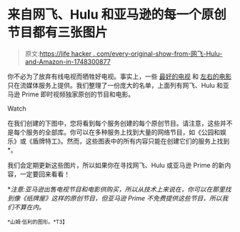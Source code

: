 # 来自网飞、Hulu 和亚马逊的每一个原创节目都有三张图片

> 原文:[https://life hacker . com/every-original-show-from-网飞-Hulu-and-Amazon-in-1748300877](https://lifehacker.com/every-original-show-from-netflix-hulu-and-amazon-in-1748300877)

你不必为了放弃有线电视而牺牲好电视。事实上，一些 [最好的电视](http://io9.com/marvels-jessica-jones-is-the-character-focused-superher-1743517949) 和 [左右的电影](http://io9.com/the-trailer-for-crouching-tiger-hidden-dragon-sword-o-1746643310) 只在流媒体服务上提供。我们整理了一份庞大的名单，上面列有网飞、Hulu 和亚马逊 Prime 即时视频独家原创的节目和电影。

Watch

在我们创建的下图中，您将看到每个服务创建的每个原创节目。请注意，这些并不是每个服务的全部库。你可以在多种服务上找到大量的网络节目，如《公园和娱乐》或《盾牌特工》。然而，这些图表中的所有内容只能在创建它们的服务上找到*。

我们会定期更新这些图片，所以如果你在寻找网飞、Hulu 或亚马逊 Prime 的新内容，一定要回来看看！

**注意:亚马逊出售电视节目和电影供购买，所以从技术上来说*在*，你可以在那里找到像《纸牌屋》这样的原创节目，但亚马逊 Prime 不免费提供这些节目，所以我们不算在内。*

<small>*山姆·伍利的图形。*T3】</small>
